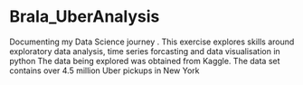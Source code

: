 # Brala_UberAnalysis
Documenting my Data Science journey . 
This exercise explores skills around exploratory data analysis, time series forcasting and data visualisation in python
The data being explored was obtained from Kaggle. The data set contains over 4.5 million Uber pickups in New York


